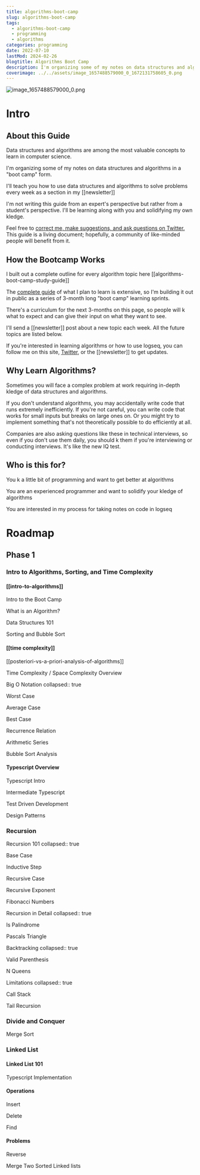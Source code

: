 ```yaml
---
title: algorithms-boot-camp
slug: algorithms-boot-camp
tags:
  - algorithms-boot-camp
  - programming
  - algorithms
categories: programming
date: 2022-07-10
lastMod: 2024-02-26
blogtitle: Algorithms Boot Camp
description: I'm organizing some of my notes on data structures and algorithms in a "boot camp" form.
coverimage: ../../assets/image_1657488579000_0_1672131758605_0.png
---
```


![image_1657488579000_0.png](/assets/image_1657488579000_0_1672131758605_0.png)

# Intro


## About this Guide


Data structures and algorithms are among the most valuable concepts to learn in computer science.

I'm organizing some of my notes on data structures and algorithms in a "boot camp" form.

I'll teach you how to use data structures and algorithms to solve problems every week as a section in my [[newsletter]]

I'm not writing this guide from an expert's perspective but rather from a student's perspective. I'll be learning along with you and solidifying my own kledge.

Feel free to [correct me, make suggestions, and ask questions on Twitter.](https://twitter.com/Bsunter) This guide is a living document; hopefully, a community of like-minded people will benefit from it.

## How the Bootcamp Works


I built out a complete outline for every algorithm topic here [[algorithms-boot-camp-study-guide]]

The [complete guide]([[algorithms-boot-camp-study-guide]]) of what I plan to learn is extensive, so I'm building it out in public as a series of 3-month long "boot camp" learning sprints.

There's a curriculum for the next 3-months on this page, so people will k what to expect and can give their input on what they want to see.

I'll send a [[newsletter]] post about a new topic each week. All the future topics are listed below.

If you're interested in learning algorithms or how to use logseq, you can follow me on this site, [Twitter](https://twitter.com/Bsunter), or the [[newsletter]] to get updates.

## Why Learn Algorithms?


Sometimes you will face a complex problem at work requiring in-depth kledge of data structures and algorithms.

If you don't understand algorithms, you may accidentally write code that runs extremely inefficiently. If you're not careful, you can write code that works for small inputs but breaks on large ones  on. Or you might try to implement something that's not theoretically possible to do efficiently at all.

Companies are also asking questions like these in technical interviews, so even if you don't use them daily, you should k them if you're interviewing or conducting interviews. It's like the new IQ test.

## Who is this for?


You k a little bit of programming and want to get better at algorithms

You are an experienced programmer and want to solidify your kledge of algorithms

You are interested in my process for taking notes on code in logseq

# Roadmap


## Phase 1


### Intro to Algorithms, Sorting, and Time Complexity


#### [[intro-to-algorithms]]


Intro to the Boot Camp

What is an Algorithm?

Data Structures 101

Sorting and Bubble Sort

#### [[time complexity]]


[[posteriori-vs-a-priori-analysis-of-algorithms]]

Time Complexity / Space Complexity Overview

Big O Notation
collapsed:: true

Worst Case

Average Case

Best Case

Recurrence Relation

Arithmetic Series

Bubble Sort Analysis

#### Typescript Overview


Typescript Intro

Intermediate Typescript

Test Driven Development

Design Patterns

### Recursion


Recursion 101
collapsed:: true

Base Case

Inductive Step

Recursive Case

Recursive Exponent

Fibonacci Numbers

Recursion in Detail
collapsed:: true

Is Palindrome

Pascals Triangle

Backtracking
collapsed:: true

Valid Parenthesis

N Queens

Limitations
collapsed:: true

Call Stack

Tail Recursion

### Divide and Conquer


Merge Sort

### Linked List


#### Linked List 101


Typescript Implementation

#### Operations


Insert

Delete

Find

#### Problems


Reverse

Merge Two Sorted Linked lists

